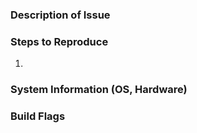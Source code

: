 ### Description of Issue

### Steps to Reproduce
1. 

### System Information (OS, Hardware)

### Build Flags
